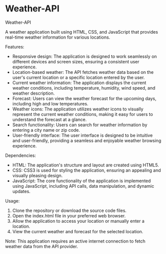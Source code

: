 # Weather-API
Weather-API

A weather application built using HTML, CSS, and JavaScript that provides real-time weather information for various locations.

Features:
- Responsive design: The application is designed to work seamlessly on different devices and screen sizes, ensuring a consistent user experience.
- Location-based weather: The API fetches weather data based on the user's current location or a specific location entered by the user.
- Current weather information: The application displays the current weather conditions, including temperature, humidity, wind speed, and weather description.
- Forecast: Users can view the weather forecast for the upcoming days, including high and low temperatures.
- Weather icons: The application utilizes weather icons to visually represent the current weather conditions, making it easy for users to understand the forecast at a glance.
- Search functionality: Users can search for weather information by entering a city name or zip code.
- User-friendly interface: The user interface is designed to be intuitive and user-friendly, providing a seamless and enjoyable weather browsing experience.

Dependencies:
- HTML: The application's structure and layout are created using HTML5.
- CSS: CSS3 is used for styling the application, ensuring an appealing and visually pleasing design.
- JavaScript: The core functionality of the application is implemented using JavaScript, including API calls, data manipulation, and dynamic updates.

Usage:
1. Clone the repository or download the source code files.
2. Open the index.html file in your preferred web browser.
3. Allow the application to access your location or manually enter a location.
4. View the current weather and forecast for the selected location.

Note: This application requires an active internet connection to fetch weather data from the API provider.
